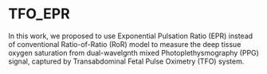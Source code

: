 # TFO_EPR
In this work, we proposed to use Exponential Pulsation Ratio (EPR) instead of conventional Ratio-of-Ratio (RoR) model to measure the deep tissue oxygen saturation from dual-wavelgnth mixed Photoplethysmography (PPG) signal, captured by Transabdominal Fetal Pulse Oximetry (TFO) system.
